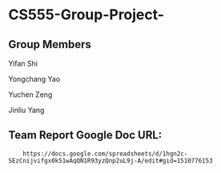 # CS555-Group-Project-

## Group Members
Yifan Shi

Yongchang Yao

Yuchen Zeng

Jinliu Yang

    
## Team Report Google Doc URL: 

```
    https://docs.google.com/spreadsheets/d/1hgn2c-SEzCnijvifgx0k51wAqQN1R93yzQnp2uL9j-A/edit#gid=1510776153
```
